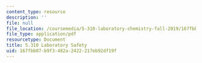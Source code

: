 ```yaml
---
content_type: resource
description: ''
file: null
file_location: /coursemedia/5-310-laboratory-chemistry-fall-2019/167fbb07b9f3482a2422217eb92df19f_MIT5_310F19_safety.pdf
file_type: application/pdf
resourcetype: Document
title: 5.310 Laboratory Safety
uid: 167fbb07-b9f3-482a-2422-217eb92df19f
---
```

